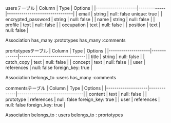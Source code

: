  usersテーブル
| Column             | Type        | Options                        |
|--------------------|-------------|--------------------------------|
| email              | string      | null: false unique: true       |
| encrypted_password | string      | null: false                    |
| name               | string      | null: false                    |
| profile            | text        | null: false                    |
| occupation         | text        | null: false                    |
| position           | text        | null: false                    |

Association
has_many :prototypes
has_many :comments

prortotypesテーブル
| Column             | Type        | Options                        |
|--------------------|-------------|--------------------------------|
| title              | string      | null: false                    |
| catch_copy         | text        | null: false                    |
| concept            | text        | null: false                    |
| user               | references  | null: false  foreign_key: true |

Association
belongs_to :users
has_many :comments

commentsテーブル
| Column             | Type        | Options                        |
|--------------------|-------------|--------------------------------|
| content            | text        | null: false                    |
| prototype          | references  | null: false foreign_key: true  |
| user               | references  | null: false foreign_key: true  |

Association
belongs_to : users
belongs_to : prortotypes